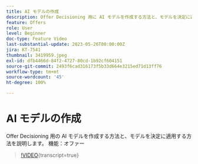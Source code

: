 ```yaml
---
title: AI モデルの作成
description: Offer Decisioning 用に AI モデルを作成する方法と、モデルを決定に適用する方法を説明します。
feature: Offers
role: User
level: Beginner
doc-type: Feature Video
last-substantial-update: 2023-05-26T00:00:00Z
jira: KT-7541
thumbnail: 3419959.jpeg
exl-id: dfb4466d-84f2-4727-80cd-1b92cf604151
source-git-commit: 2493f6cad316173f5b33d664e3215ed71d13ff76
workflow-type: tm+mt
source-wordcount: '45'
ht-degree: 100%

---
```


# AI モデルの作成

Offer Decisioning 用の AI モデルを作成する方法と、モデルを決定に適用する方法を説明します。
機能：オファー

>[!VIDEO](https://video.tv.adobe.com/v/3419959/?learn=on){transcript=true}
